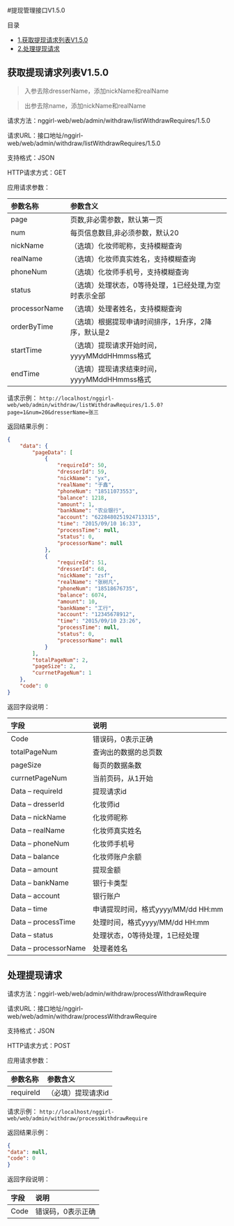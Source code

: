 #提现管理接口V1.5.0

目录

* [1.获取提现请求列表V1.5.0](#1)
* [2.处理提现请求](#2)

<h2 id="1">获取提现请求列表V1.5.0</h2>

>入参去除dresserName，添加nickName和realName

>出参去除name，添加nickName和realName

请求方法：nggirl-web/web/admin/withdraw/listWithdrawRequires/1.5.0

请求URL：接口地址/nggirl-web/web/admin/withdraw/listWithdrawRequires/1.5.0

支持格式：JSON

HTTP请求方式：GET

应用请求参数：

参数名称	|参数含义
:------|:-------
page	|页数,非必需参数，默认第一页
num	|每页信息数目,非必须参数，默认20
nickName|	（选填）化妆师昵称，支持模糊查询
realName|	（选填）化妆师真实姓名，支持模糊查询
phoneNum	|（选填）化妆师手机号，支持模糊查询
status	|（选填）处理状态，0等待处理，1已经处理,为空时表示全部
processorName	|（选填）处理者姓名，支持模糊查询
orderByTime	|（选填）根据提现申请时间排序，1升序，2降序，默认是2
startTime	|（选填）提现请求开始时间，yyyyMMddHHmmss格式
endTime	|（选填）提现请求结束时间，yyyyMMddHHmmss格式


请求示例：
`http://localhost/nggirl-web/web/admin/withdraw/listWithdrawRequires/1.5.0?page=1&num=20&dresserName=张三`

返回结果示例：
```json
{
    "data": {
        "pageData": [
            {
                "requireId": 50,
                "dresserId": 59,
                "nickName": "yx",
                "realName": "于鑫",
                "phoneNum": "18511073553",
                "balance": 1218,
                "amount": 1,
                "bankName": "农业银行",
                "account": "6228480251924713315",
                "time": "2015/09/10 16:33",
                "processTime": null,
                "status": 0,
                "processorName": null
            },
            {
                "requireId": 51,
                "dresserId": 68,
                "nickName": "zsf",
                "realName": "张树凡",
                "phoneNum": "18518676735",
                "balance": 6074,
                "amount": 10,
                "bankName": "工行",
                "account": "12345678912",
                "time": "2015/09/10 23:26",
                "processTime": null,
                "status": 0,
                "processorName": null
            }
        ],
        "totalPageNum": 2,
        "pageSize": 2,
        "currnetPageNum": 1
    },
    "code": 0
}
```
返回字段说明：

字段 | 说明
:------|:-------
Code	|错误码，0表示正确
totalPageNum	|查询出的数据的总页数
pageSize	|每页的数据条数
currnetPageNum	|当前页码，从1开始
Data – requireId	|提现请求id
Data – dresserId	|化妆师id
Data – nickName	|化妆师昵称
Data – realName	|化妆师真实姓名
Data – phoneNum	|化妆师手机号
Data – balance	|化妆师账户余额
Data – amount	|提现金额
Data – bankName	|银行卡类型
Data – account	|银行账户
Data – time	|申请提现时间，格式yyyy/MM/dd HH:mm
Data – processTime	|处理时间，格式yyyy/MM/dd HH:mm
Data – status	|处理状态，0等待处理，1已经处理
Data – processorName	|处理者姓名

<h2 id="2">处理提现请求</h2>

请求方法：nggirl-web/web/admin/withdraw/processWithdrawRequire

请求URL：接口地址/nggirl-web/web/admin/withdraw/processWithdrawRequire

支持格式：JSON

HTTP请求方式：POST

应用请求参数：

参数名称	|参数含义
:------|:-------
requireId	|（必填）提现请求id

请求示例：
`http://localhost/nggirl-web/web/admin/withdraw/processWithdrawRequire`

返回结果示例：
```json
{
"data": null,
"code": 0
}
```
返回字段说明：

字段 | 说明
:------|:-------
Code	|错误码，0表示正确
